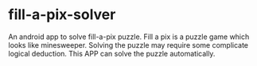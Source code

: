 fill-a-pix-solver
=================

An android app to solve fill-a-pix puzzle.
  Fill a pix is a puzzle game which looks like minesweeper. Solving the puzzle may require some complicate logical deduction. This APP can solve the puzzle automatically.
